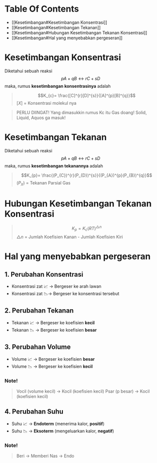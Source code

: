 # Table Of Contents
- [[Kesetimbangan#Kesetimbangan Konsentrasi]]
- [[Kesetimbangan#Kesetimbangan Tekanan]]
- [[Kesetimbangan#Hubungan Kesetimbangan Tekanan Konsentrasi]]
- [[Kesetimbangan#Hal yang menyebabkan pergeseran]]

# Kesetimbangan Konsentrasi
Diketahui sebuah reaksi $$pA + qB \leftrightarrow rC + sD$$
maka, rumus **kesetimbangan konsentrasinya** adalah
> $$K_{c}= \frac{[C]^{r}[D]^{s}}{[A]^{p}[B]^{q}}$$
> $[X]$ = Konsentrasi molekul nya

> PERLU DIINGAT! Yang dimasukkin rumus Kc itu Gas doang! Solid, Liquid, Aquos ga masuk!
# Kesetimbangan Tekanan
Diketahui sebuah reaksi $$pA + qB \leftrightarrow rC + sD$$
maka, rumus **kesetimbangan tekanannya** adalah
> $$K_{p}= \frac{(P_{C})^{r}(P_{D})^{s}}{(P_{A})^{p}(P_{B})^{q}}$$
> $(P_{X})$ = Tekanan Parsial Gas


# Hubungan Kesetimbangan Tekanan Konsentrasi
> $$K_{p}= K_{c}(RT)^{\triangle n}$$
> $\triangle n$ = Jumlah Koefisien Kanan - Jumlah Koefisien Kiri 


# Hal yang menyebabkan pergeseran
## 1.  Perubahan Konsentrasi
- Konsentrasi zat 📈 -> Bergeser ke arah lawan
- Konsentrasi zat 📉-> Bergeser ke konsentrasi tersebut

## 2.  Perubahan Tekanan
- Tekanan 📈 -> Bergeser ke koefisien **kecil**
- Tekanan 📉 -> Bergeser ke koefisien **besar**

## 3. Perubahan Volume
- Volume 📈 -> Bergeser ke koefisien **besar**
- Volume 📉 -> Bergeser ke koefisien **kecil**

### Note!
>Vocil (volume kecil) -> Kocil (koefisien kecil)
>Psar (p besar) -> Kocil (koefisien kecil)

## 4.  Perubahan Suhu
- Suhu 📈 -> **Endoterm** (menerima kalor, **positif**)
- Suhu 📉 -> **Eksoterm** (mengeluarkan kalor, **negatif**)

### Note!
>Beri -> Memberi
>Nas -> Endo
